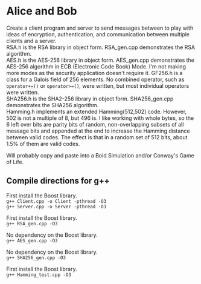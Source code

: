 # Alice and Bob

Create a client program and server to send messages between to play with ideas of encryption, authentication, and communication between multiple clients and a server.  
RSA.h is the RSA library in object form. RSA_gen.cpp demonstrates the RSA algorithm.  
AES.h is the AES-256 library in object form. AES_gen.cpp demonstrates the AES-256 algorithm in ECB (Electronic Code Book) Mode. I'm not making more modes as the security application doesn't require it. GF256.h is a class for a Galois field of 256 elements. No combined operator, such as ```operator+=()``` or ```operator>=()```, were written, but most individual operators were written.  
SHA256.h is the SHA2-256 library in object form. SHA256_gen.cpp demonstrates the SHA256 algorithm.  
Hamming.h implements an extended Hamming(512,502) code. However, 502 is not a multiple of 8, but 496 is. I like working with whole bytes, so the 6 left over bits are parity bits of random, non-overlapping subsets of all message bits and appended at the end to increase the Hamming distance between valid codes. The effect is that in a random set of 512 bits, about 1.5% of them are valid codes.

Will probably copy and paste into a Boid Simulation and/or Conway's Game of Life.

## Compile directions for g++

First install the Boost library.  
```g++ Client.cpp -o Client -pthread -O3```  
```g++ Server.cpp -o Server -pthread -O3```

First install the Boost library.  
```g++ RSA_gen.cpp -O3```

No dependency on the Boost library.  
```g++ AES_gen.cpp -O3```

No dependency on the Boost library.  
```g++ SHA256_gen.cpp -O3```

First install the Boost library.  
```g++ Hamming_test.cpp -O3```

